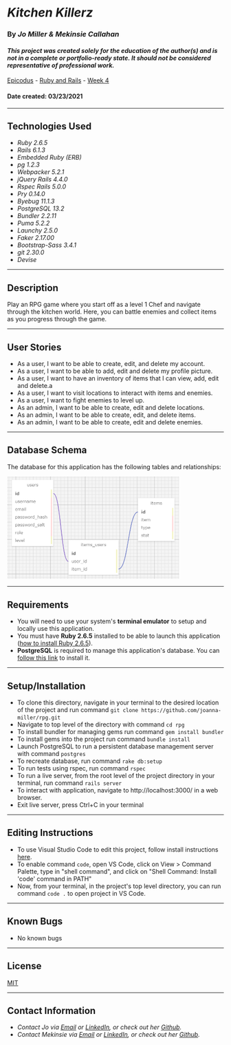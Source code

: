 # _Kitchen Killerz_

### By _**Jo Miller & Mekinsie Callahan**_

#### _This project was created solely for the education of the author(s) and is not in a complete or portfolio-ready state. It should not be considered representative of professional work._


[Epicodus](https://www.epicodus.com/) - [Ruby and Rails](https://www.learnhowtoprogram.com/ruby-and-rails/) - [Week 4](https://www.learnhowtoprogram.com/ruby-and-rails/authentication-and-authorization/flickr-clone-rpg-two-day-project)


#### Date created: 03/23/2021
---

## Technologies Used

* _Ruby 2.6.5_
* _Rails 6.1.3_
* _Embedded Ruby (ERB)_
* _pg 1.2.3_
* _Webpacker 5.2.1_
* _jQuery Rails 4.4.0_
* _Rspec Rails 5.0.0_
* _Pry 0.14.0_
* _Byebug 11.1.3_
* _PostgreSQL 13.2_
* _Bundler 2.2.11_
* _Puma 5.2.2_
* _Launchy 2.5.0_
* _Faker 2.17.00_
* _Bootstrap-Sass 3.4.1_
* _git 2.30.0_
* _Devise_

---

## Description

Play an RPG game where you start off as a level 1 Chef and navigate through the kitchen world. Here, you can battle enemies and collect items as you progress through the game.

---

## User Stories

* As a user, I want to be able to create, edit, and delete my account.
* As a user, I want to be able to add, edit and delete my profile picture.
* As a user, I want to have an inventory of items that I can view, add, edit and delete.a
* As a user, I want to visit locations to interact with items and enemies.
* As a user, I want to fight enemies to level up.
* As an admin, I want to be able to create, edit and delete locations.
* As an admin, I want to be able to create, edit, and delete items.
* As an admin, I want to be able to create, edit and delete enemies.
---
## Database Schema
The database for this application has the following tables and relationships:
<div><img src="public/img/rpg_schema.png" alt="Application Schema Visualization" width = 400 ></div>

---

## Requirements

* You will need to use your system's **terminal emulator** to setup and locally use this application.
* You must have **Ruby 2.6.5** installed to be able to launch this application ([how to install Ruby 2.6.5](https://www.learnhowtoprogram.com/ruby-and-rails/getting-started-with-ruby/installing-ruby)).
* **PostgreSQL** is required to manage this application's database. You can [follow this link](https://www.enterprisedb.com/downloads/postgresql) to install it.

---

## Setup/Installation

* To clone this directory, navigate in your terminal to the desired location of the project and run command `git clone https://github.com/joanna-miller/rpg.git`
* Navigate to top level of the directory with command `cd rpg`
* To install bundler for managing gems run command `gem install bundler`
* To install gems into the project run command `bundle install`
* Launch PostgreSQL to run a persistent database management server with command `postgres`
* To recreate database, run command `rake db:setup`
* To run tests using rspec, run command `rspec`
* To run a live server, from the root level of the project directory in your terminal, run command `rails server`
* To interact with application, navigate to http://localhost:3000/ in a web browser.
* Exit live server, press Ctrl+C in your terminal

--- 

## Editing Instructions

* To use Visual Studio Code to edit this project, follow install instructions [here](https://code.visualstudio.com/).
* To enable command `code`, open VS Code, click on View > Command Palette, type in "shell command", and click on "Shell Command: Install 'code' command in PATH"
* Now, from your terminal, in the project's top level directory, you can run command `code .` to open project in VS Code.

---

## Known Bugs

* No known bugs

---

## License

[MIT](LICENSE.txt)

---

## Contact Information

* _Contact Jo via [Email](mailto:joannadawnmiller@gmail.com) or [LinkedIn](https://www.linkedin.com/in/jomillerde/), or check out her [Github](https://github.com/joanna-miller)._
* _Contact Mekinsie via [Email](mailto:mekinsie.aja@gmail.com) or [LinkedIn](https://www.linkedin.com/in/mekinsie/), or check out her [Github](https://github.com/mekinsie)._
